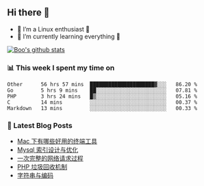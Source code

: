 ## Hi there 👋
* 🔭 I’m a Linux enthusiast 🐧️
* 🏃️ I’m currently learning everything 🏃️

[![Boo's github stats](https://github-readme-stats.vercel.app/api?username=0xAiKang)](https://github.com/anuraghazra/github-readme-stats)

<!-- [![Most Used Langs](https://github-readme-stats.vercel.app/api/top-langs/?username=0xAiKang)](https://github.com/anuraghazra/github-readme-stats) -->

### 📊 This week I spent my time on
<!--START_SECTION:waka-->
```text
Other      56 hrs 57 mins  █████████████████████▓░░░   86.20 % 
Go         5 hrs 9 mins    ██░░░░░░░░░░░░░░░░░░░░░░░   07.81 % 
PHP        3 hrs 24 mins   █▒░░░░░░░░░░░░░░░░░░░░░░░   05.16 % 
C          14 mins         ░░░░░░░░░░░░░░░░░░░░░░░░░   00.37 % 
Markdown   13 mins         ░░░░░░░░░░░░░░░░░░░░░░░░░   00.33 % 
```
<!--END_SECTION:waka-->

### 📕 Latest Blog Posts
<!-- BLOG-POST-LIST:START -->
- [Mac 下有哪些好用的终端工具](https://www.0x2beace.com/what-are-some-useful-terminal-tools-under-Mac/)
- [Mysql 索引设计与优化](https://www.0x2beace.com/mysql-index-design-and-optimization/)
- [一次完整的网络请求过程](https://www.0x2beace.com/a-complete-network-request-process/)
- [PHP 垃圾回收机制](https://www.0x2beace.com/php-garbage-collection-mechanism/)
- [字符串与编码](https://www.0x2beace.com/string-and-encoding/)
<!-- BLOG-POST-LIST:END -->

